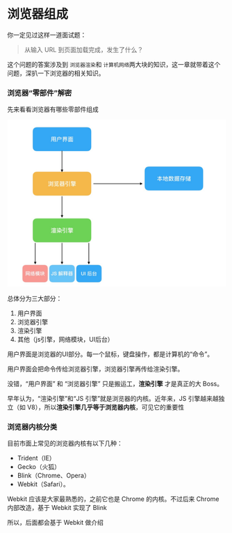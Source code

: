# 浏览器组成

你一定见过这样一道面试题：

> 从输入 URL 到页面加载完成，发生了什么？

这个问题的答案涉及到 `浏览器渲染`和 `计算机网络`两大块的知识，这一章就带着这个问题，深扒一下浏览器的相关知识。

### 浏览器“零部件”解密

先来看看浏览器有哪些零部件组成

![E7331D45-2EA1-4A01-BE0A-B40D4CAE8055](../image/E7331D45-2EA1-4A01-BE0A-B40D4CAE8055.png)

总体分为三大部分：

1. 用户界面
2. 浏览器引擎
3. 渲染引擎
4. 其他（js引擎，网络模块，UI后台）

用户界面是浏览器的UI部分。每一个鼠标，键盘操作，都是计算机的“命令”。

用户界面会把命令传给浏览器引擎，浏览器引擎再传给渲染引擎。

没错，“用户界面” 和 “浏览器引擎” 只是搬运工，**渲染引擎** 才是真正的大 Boss。

早年认为，“渲染引擎”和“JS 引擎”就是浏览器的内核。近年来，JS 引擎越来越独立（如 V8），所以**渲染引擎几乎等于浏览器内核**，可见它的重要性

### 浏览器内核分类

目前市面上常见的浏览器内核有以下几种：

- Trident（IE）
- Gecko（火狐）
- Blink（Chrome、Opera）
- Webkit（Safari）。

Webkit 应该是大家最熟悉的，之前它也是 Chrome 的内核。不过后来 Chrome 内部改造，基于 Webkit 实现了 Blink

所以，后面都会基于 Webkit 做介绍
